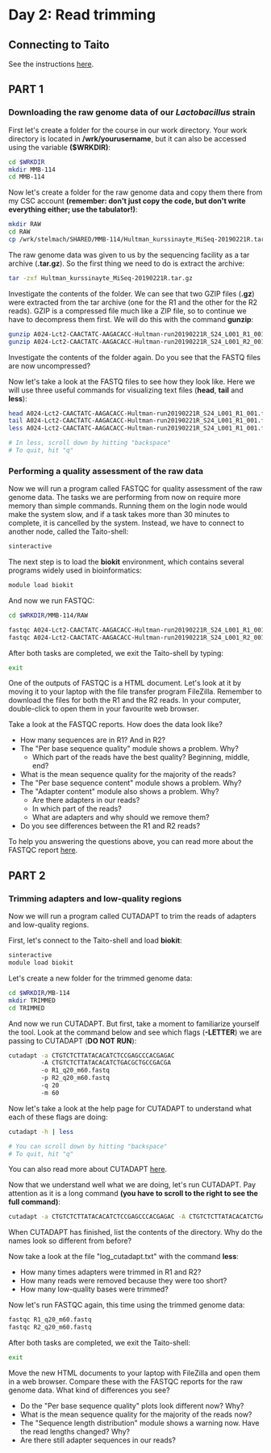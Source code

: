 # Day 2: Read trimming

## Connecting to Taito

See the instructions [here](01-UNIX-and-CSC.md#connecting-to-taito).

## PART 1

### Downloading the raw genome data of our *Lactobacillus* strain

First let's create a folder for the course in our work directory. Your work directory is located in **/wrk/yourusername**, but it can also be accessed using the variable **($WRKDIR)**:

```bash
cd $WRKDIR
mkdir MMB-114
cd MMB-114
```

Now let's create a folder for the raw genome data and copy them there from my CSC account **(remember: don't just copy the code, but don't write everything either; use the tabulator!)**:

```bash
mkdir RAW
cd RAW
cp /wrk/stelmach/SHARED/MMB-114/Hultman_kurssinayte_MiSeq-20190221R.tar.gz .
```

The raw genome data was given to us by the sequencing facility as a tar archive (**.tar.gz**). So the first thing we need to do is extract the archive:

```bash
tar -zxf Hultman_kurssinayte_MiSeq-20190221R.tar.gz
```

Investigate the contents of the folder. We can see that two GZIP files (**.gz**) were extracted from the tar archive (one for the R1 and the other for the R2 reads). GZIP is a compressed file much like a ZIP file, so to continue we have to decompress them first. We will do this with the command **gunzip**:

```bash
gunzip A024-Lct2-CAACTATC-AAGACACC-Hultman-run20190221R_S24_L001_R1_001.fastq.gz
gunzip A024-Lct2-CAACTATC-AAGACACC-Hultman-run20190221R_S24_L001_R2_001.fastq.gz
```

Investigate the contents of the folder again. Do you see that the FASTQ files are now uncompressed?  

Now let's take a look at the FASTQ files to see how they look like. Here we will use three useful commands for visualizing text files (**head**, **tail** and **less**):

```bash
head A024-Lct2-CAACTATC-AAGACACC-Hultman-run20190221R_S24_L001_R1_001.fastq
tail A024-Lct2-CAACTATC-AAGACACC-Hultman-run20190221R_S24_L001_R1_001.fastq
less A024-Lct2-CAACTATC-AAGACACC-Hultman-run20190221R_S24_L001_R1_001.fastq

# In less, scroll down by hitting "backspace"
# To quit, hit "q"
```

### Performing a quality assessment of the raw data

Now we will run a program called FASTQC for quality assessment of the raw genome data. The tasks we are performing from now on require more memory than simple commands. Running them on the login node would make the system slow, and if a task takes more than 30 minutes to complete, it is cancelled by the system. Instead, we have to connect to another node, called the Taito-shell:

```bash
sinteractive
```

The next step is to load the **biokit**  environment, which contains several programs widely used in bioinformatics:

```bash
module load biokit
```

And now we run FASTQC:

```bash
cd $WRKDIR/MMB-114/RAW

fastqc A024-Lct2-CAACTATC-AAGACACC-Hultman-run20190221R_S24_L001_R1_001.fastq
fastqc A024-Lct2-CAACTATC-AAGACACC-Hultman-run20190221R_S24_L001_R2_001.fastq
```

After both tasks are completed, we exit the Taito-shell by typing:

```bash
exit
```

One of the outputs of FASTQC is a HTML document. Let's look at it by moving it to your laptop with the file transfer program FileZilla. Remember to download the files for both the R1 and the R2 reads. In your computer, double-click to open them in your favourite web browser.  

Take a look at the FASTQC reports. How does the data look like?

* How many sequences are in R1? And in R2?
* The "Per base sequence quality" module shows a problem. Why?
  * Which part of the reads have the best quality? Beginning, middle, end?
* What is the mean sequence quality for the majority of the reads?
* The "Per base sequence content" module shows a problem. Why?
* The "Adapter content" module also shows a problem. Why?
  * Are there adapters in our reads?
  * In which part of the reads?
  * What are adapters and why should we remove them?
* Do you see differences between the R1 and R2 reads?

To help you answering the questions above, you can read more about the FASTQC report [here](http://www.bioinformatics.babraham.ac.uk/projects/fastqc/Help/3%20Analysis%20Modules/).

## PART 2

### Trimming adapters and low-quality regions

Now we will run a program called CUTADAPT to trim the reads of adapters and low-quality regions.

First, let's connect to the Taito-shell and load **biokit**:

```bash
sinteractive
module load biokit
```

Let's create a new folder for the trimmed genome data:

```bash
cd $WRKDIR/MB-114
mkdir TRIMMED
cd TRIMMED
```

And now we run CUTADAPT. But first, take a moment to familiarize yourself the tool. Look at the command below and see which flags (**-LETTER**) we are passing to CUTADAPT (**DO NOT RUN**):

```bash
cutadapt -a CTGTCTCTTATACACATCTCCGAGCCCACGAGAC
         -A CTGTCTCTTATACACATCTGACGCTGCCGACGA
         -o R1_q20_m60.fastq
         -p R2_q20_m60.fastq
         -q 20
         -m 60
```

Now let's take a look at the help page for CUTADAPT to understand what each of these flags are doing:

```bash
cutadapt -h | less

# You can scroll down by hitting "backspace"
# To quit, hit "q"
```

You can also read more about CUTADAPT [here](https://cutadapt.readthedocs.io/en/stable/guide.html).  

Now that we understand well what we are doing, let's run CUTADAPT. Pay attention as it is a long command **(you have to scroll to the right to see the full command)**:

```bash
cutadapt -a CTGTCTCTTATACACATCTCCGAGCCCACGAGAC -A CTGTCTCTTATACACATCTGACGCTGCCGACGA -o R1_q20_m60.fastq -p R2_q20_m60.fastq -q 20 -m 60 ../RAW/A024-Lct2-CAACTATC-AAGACACC-Hultman-run20190221R_S24_L001_R1_001.fastq ../RAW/A024-Lct2-CAACTATC-AAGACACC-Hultman-run20190221R_S24_L001_R2_001.fastq > log_cutadapt.txt
```

When CUTADAPT has finished, list the contents of the directory. Why do the names look so different from before?

Now take a look at the file "log_cutadapt.txt" with the command **less**:

* How many times adapters were trimmed in R1 and R2?
* How many reads were removed because they were too short?
* How many low-quality bases were trimmed?


Now let's run FASTQC again, this time using the trimmed genome data:

```bash
fastqc R1_q20_m60.fastq
fastqc R2_q20_m60.fastq
```

After both tasks are completed, we exit the Taito-shell:

```bash
exit
```

Move the new HTML documents to your laptop with FileZilla and open them in a web browser. Compare these with the FASTQC reports for the raw genome data. What kind of differences you see?

* Do the "Per base sequence quality" plots look different now? Why?
* What is the mean sequence quality for the majority of the reads now?
* The "Sequence length distribution" module shows a warning now. Have the read lengths changed? Why?
* Are there still adapter sequences in our reads?
